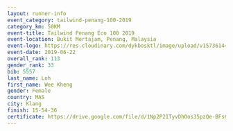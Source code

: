 ```yaml
--- 
layout: runner-info 
event_category: tailwind-penang-100-2019 
category_km: 50KM 
event-title: Tailwind Penang Eco 100 2019 
event-location: Bukit Mertajam, Penang, Malaysia 
event-logo: https://res.cloudinary.com/dykbosktl/image/upload/v1573614442/Logo/Logo_gqlzi3.jpg 
event-date: 2019-06-22 
overall_rank: 113
gender_rank: 33
bib: 5557
last_name: Loh
first_name: Wee Kheng
gender: Female
country: MAS
city: Klang
finish: 15-54-36
certificate: https://drive.google.com/file/d/1Np2P21TyvDhOos35pzQe-BFs6s47JFEI/view?usp=sharing
--- 
```


